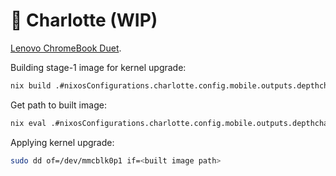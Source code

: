 # 📸 Charlotte (WIP)

[Lenovo ChromeBook Duet](https://www.lenovo.com/us/en/p/laptops/lenovo/lenovo-edu-chromebooks/lenovo-chromebook-duet-10/zziczctct1x).

Building stage-1 image for kernel upgrade:

```bash
nix build .#nixosConfigurations.charlotte.config.mobile.outputs.depthcharge.kpart
```

Get path to built image:

```bash
nix eval .#nixosConfigurations.charlotte.config.mobile.outputs.depthcharge.kpart.outPath
```

Applying kernel upgrade:

```bash
sudo dd of=/dev/mmcblk0p1 if=<built image path>

```
